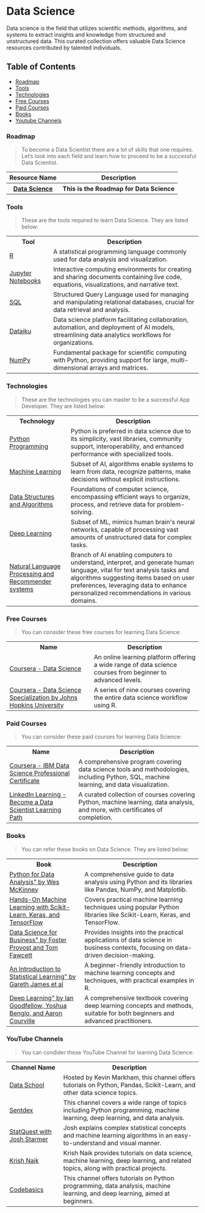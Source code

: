 # Data Science
Data science is the field that utilizes scientific methods, algorithms, and systems to extract insights and knowledge from structured and unstructured data. This curated collection offers valuable Data Science resources contributed by talented individuals.

## Table of Contents


- [Roadmap](#Roadmap)<br>
- [Tools](#tools)<br>
- [Technologies](#technologies)<br>
- [Free Courses](#free-courses)<br>
- [Paid Courses](#paid-courses)<br>
- [Books](#books)<br>
- [Youtube Channels](#youtube-channels)<br>

### Roadmap

> To become a Data Scientist there are a lot of skills that one requires. Let’s look into each field and learn how to proceed to be a successful Data Scientist.

<table width="100%" id="Roadmap">
      <tr>
        <th>Resource Name</th>
        <th>Description</th>
      </tr>
      <th ><a href="https://roadmap.sh/ai-data-scientist">Data Science </a></th>
        <th>This is the Roadmap for Data Science</th>

  </table>

### Tools

> These are the tools required to learn Data Science. They are listed below:

<table width="100%">
      <tr>
        <th>Tool</th>
        <th>Description</th>
      </tr>
       <tr>
        <td> <a href="https://www.r-project.org/">R</a></td>
        <td>A statistical programming language commonly used for data analysis and visualization.</td>
      </tr>
      <tr>
        <td> <a href="https://jupyter.org/">Jupyter Notebooks </a></td>
        <td>Interactive computing environments for creating and sharing documents containing live code, equations, visualizations, and narrative text.</td>
      </tr>
      <tr>
        <td> <a href="https://sqlzoo.net/wiki/SQL_Tutorial">SQL</a></td>
        <td>Structured Query Language used for managing and manipulating relational databases, crucial for data retrieval and analysis.</td>
      </tr>
      <tr>
        <td> <a href="https://www.dataiku.com/">Dataiku </a></td>
        <td> Data science platform facilitating collaboration, automation, and deployment of AI models, streamlining data analytics workflows for organizations.</td>
      </tr>
      <tr>
        <td> <a href="https://numpy.org/">NumPy </a></td>
        <td> Fundamental package for scientific computing with Python, providing support for large, multi-dimensional arrays and matrices.</td>
      </tr>
  </table>

### Technologies

> These are the technologies you can master to be a successful App Developer. They are listed below:

<table width="100%">
      <tr>
        <th>Technology</th>
        <th>Description</th>
      </tr>
       <tr>
        <td> <a href="https://www.python.org/">Python Programming </a></td>
        <td>Python is preferred in data science due to its simplicity, vast libraries, community support, interoperability, and enhanced performance with specialized tools.</td>
      </tr>
      <tr>
        <td> <a href="https://www.geeksforgeeks.org/machine-learning/">Machine Learning </a></td>
        <td>Subset of AI, algorithms enable systems to learn from data, recognize patterns, make decisions without explicit instructions.</td>
      </tr>
      <tr>
        <td> <a href="https://careersonair.withgoogle.com/events/data-structure-series">Data Structures and Algorithms </a></td>
        <td>Foundations of computer science, encompassing efficient ways to organize, process, and retrieve data for problem-solving.</td>
      </tr>
      <tr>
        <td> <a href="https://www.udemy.com/course/deeplearning/?matchtype=b&msclkid=43f9068978e717f4cced60cf5620fe96&utm_campaign=BG-Python_v.PROF_la.EN_cc.INDIA_ti.7380&utm_content=deal4584&utm_medium=udemyads&utm_source=bing&utm_term=_._ag_1212761738059125_._ad__._kw_%2BPython+%2Bdeep+%2BTraining_._de_c_._dm__._pl__._ti_kwd-75797920897271%3Aloc-90_._li_154938_._pd__._">Deep Learning </a></td>
        <td> Subset of ML, mimics human brain's neural networks, capable of processing vast amounts of unstructured data for complex tasks.</td>
      </tr>
      <tr>
        <td> <a href="https://youtu.be/X2vAabgKiuM?si=ppqTTm_mui7aOtdT">Natural Language Processing and Recommender systems </a></td>
        <td>Branch of AI enabling computers to understand, interpret, and generate human language, vital for text analysis tasks and algorithms suggesting items based on user preferences, leveraging data to enhance personalized recommendations in various domains.</td>
      </tr>
  </table>

  ### Free Courses

> You can consider these free courses for learning Data Science:

<table width="100%">
      <tr>
        <th>Name</th>
        <th>Description</th>
      </tr>
       <tr>
        <td> <a href="https://www.coursera.org/browse/data-science">Coursera - Data Science</a></td>
        <td>An online learning platform offering a wide range of data science courses from beginner to advanced levels.</td>
      </tr>
        <td> <a href="https://www.coursera.org/specializations/jhu-data-science">Coursera - Data Science Specialization by Johns Hopkins University </a></td>
        <td>A series of nine courses covering the entire data science workflow using R.</td>
      </tr>
     
  </table>

  ### Paid Courses

> You can consider these paid courses for learning Data Science:

<table width="100%">
      <tr>
        <th>Name</th>
        <th>Description</th>
      </tr>
       <tr>
        <td> <a href="https://www.coursera.org/professional-certificates/ibm-data-sciencet">Coursera - IBM Data Science Professional Certificate</a></td>
        <td>A comprehensive program covering data science tools and methodologies, including Python, SQL, machine learning, and data visualization. </td>
      </tr>
        <td> <a href="https://www.linkedin.com/learning/paths/become-a-data-scientist">LinkedIn Learning - Become a Data Scientist Learning Path </a></td>
        <td>A curated collection of courses covering Python, machine learning, data analysis, and more, with certificates of completion. </td>
      </tr>
  </table>

### Books

> You can refer these books on Data Science. They are listed below:

<table width="100%">
      <tr>
        <th>Book</th>
        <th>Description</th>
      </tr>
       <tr>
        <td> <a href="https://www.amazon.com/Python-Data-Analysis-Wrangling-IPython/dp/1491957662/">Python for Data Analysis" by Wes McKinney </a></td>
        <td> A comprehensive guide to data analysis using Python and its libraries like Pandas, NumPy, and Matplotlib.</td>
      </tr>
      <tr>
        <td> <a href="https://www.amazon.com/Hands-Machine-Learning-Scikit-Learn-TensorFlow/dp/1492032646/">Hands-On Machine Learning with Scikit-Learn, Keras, and TensorFlow</a></td>
        <td>Covers practical machine learning techniques using popular Python libraries like Scikit-Learn, Keras, and TensorFlow. </td>
      </tr>
      <tr>
        <td> <a href="https://www.amazon.com/Data-Science-Business-Data-Analytic-Thinking/dp/1449361323/">Data Science for Business" by Foster Provost and Tom Fawcett</a></td>
        <td>Provides insights into the practical applications of data science in business contexts, focusing on data-driven decision-making. </td>
      </tr>
      <tr>
        <td> <a href="https://www.amazon.com/Introduction-Statistical-Learning-Applications-Statistics/dp/1461471370/0">An Introduction to Statistical Learning" by Gareth James et al</a></td>
        <td>A beginner-friendly introduction to machine learning concepts and techniques, with practical examples in R. </td>
      </tr>
      <tr>
        <td> <a href="https://www.amazon.com/Deep-Learning-Ian-Goodfellow/dp/0262035618/">Deep Learning" by Ian Goodfellow, Yoshua Bengio, and Aaron Courville</a></td>
        <td>  A comprehensive textbook covering deep learning concepts and methods, suitable for both beginners and advanced practitioners.</td>
      </tr>
  </table>

### YouTube Channels

> You can condider these YouTube Channel for learning Data Science:

<table width="100%">
      <tr>
        <th>Channel Name</th>
        <th>Description</th>
      </tr>
       <tr>
        <td> <a href="https://www.youtube.com/user/dataschool">Data School </a></td>
        <td>Hosted by Kevin Markham, this channel offers tutorials on Python, Pandas, Scikit-Learn, and other data science topics.</td>
      </tr>
        <td> <a href="https://www.youtube.com/user/sentdex">Sentdex</a></td>
        <td>This channel covers a wide range of topics including Python programming, machine learning, deep learning, and data analysis.</td>
      </tr>
     </tr>
        <td> <a href="https://www.youtube.com/user/CodeWithChris">StatQuest with Josh Starmer</a></td>
        <td>Josh explains complex statistical concepts and machine learning algorithms in an easy-to-understand and visual manner. </td>
      </tr>
        <td> <a href="https://www.youtube.com/user/krishnaik06">Krish Naik</a></td>
        <td>Krish Naik provides tutorials on data science, machine learning, deep learning, and related topics, along with practical projects.</td>
      </tr>
     </tr>
        <td> <a href="https://www.youtube.com/channel/UCh9nVJoWXmFb7sLApWGcLPQ">Codebasics </a></td>
        <td>This channel offers tutorials on Python programming, data analysis, machine learning, and deep learning, aimed at beginners. </td>
      </tr>
  </table>
